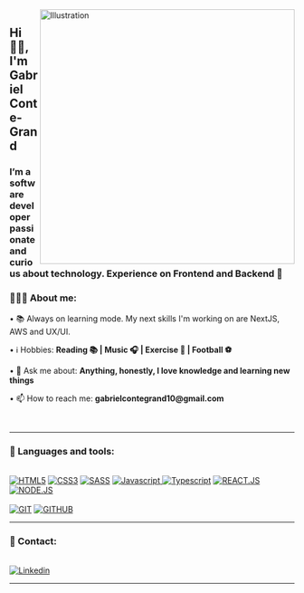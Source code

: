 <img align="right" src="https://www.techyon.es/media/news/web-developer-principales-responsabilidades-y-competencias_1650467356_100.jpg" alt="Illustration" title="Illustration Storyset" width=450/>
    
<h2 align="left">Hi 👋🏽, I'm Gabriel Conte-Grand</h2>



<h3 align="left">I’m a software developer passionate and curious about technology. Experience on Frontend and Backend 🚀</h3>

<div align="left">
    <h3>👨🏽‍💻 About me:</h3>
        <p>• 📚 Always on learning mode. My next skills I'm working on are NextJS, AWS and UX/UI.</b></p>
        <p>• ℹ️ Hobbies: <b>Reading 📚 | Music 🎧 | Exercise 🏃 | Football ⚽ </b></p>
        <p>• 💬 Ask me about: <b>Anything, honestly, I love knowledge and learning new things</b></p>
        <p>• 📫 How to reach me: <b>gabrielcontegrand10@gmail.com</b></p>
</div><br>


    
--- ---

<div>
  <h3>🧰 Languages and tools:</h3><br>
    <a href="https://"><img src="https://img.shields.io/static/v1?label=&message=HTML5&color=%23E34F26&style=for-the-badge&logo=html5&logoColor=whitesmoke" alt="HTML5"></a>
    <a href="https://"><img src="https://img.shields.io/static/v1?label=&message=CSS3&color=%231572B6&style=for-the-badge&logo=css3&logoColor=whitesmoke" alt="CSS3"></a>
    <a href="https://"><img src="https://img.shields.io/static/v1?label=&message=SASS&color=%23CC6699&style=for-the-badge&logo=sass&logoColor=whitesmoke" alt="SASS"></a>
    <a href="https://"><img src="https://img.shields.io/static/v1?label=&message=Javascript&color=%23F7DF1E&style=for-the-badge&logo=javascript&logoColor=grey" alt="Javascript"> </a>
    <a href="https://"><img src="https://img.shields.io/static/v1?label=&message=Typescript&color=%233178C6&style=for-the-badge&logo=typescript&logoColor=03256C" alt="Typescript"></a>
    <a href="https://"><img src="https://img.shields.io/static/v1?label=&message=REACT.JS&color=%2361DAFB&style=for-the-badge&logo=react&logoColor=grey" alt="REACT.JS"></a>
    <a href="https://"><img src="https://img.shields.io/static/v1?label=&message=NODE&color=%2361DAFB&style=for-the-badge&logo=NodeJS&logoColor=grey" alt="NODE.JS">
    <br><br>
    <a href="https://"><img src="https://img.shields.io/static/v1?label=&message=GIT&color=%23F05032&style=for-the-badge&logo=git&logoColor=whitesmoke" alt="GIT"></a>
    <a href="https://"><img src="https://img.shields.io/static/v1?label=&message=GITHUB&color=%23181717&style=for-the-badge&logo=github&logoColor=whitesmoke" alt="GITHUB"></a>
    
</div>

___

<div>
  <h3>📱 Contact:</h3><br>
    <a href="https://www.linkedin.com/in/gabriel-conte-grand-b5a386198/" target="_blank"><img src="https://img.shields.io/static/v1?label=&message=Linkedin&color=0A66C2&style=for-the-badge&logo=linkedin&logoColor=whitesmoke" alt="Linkedin"></a>
</div>

------

